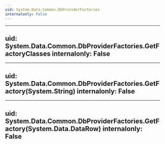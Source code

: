 ```yaml
---
uid: System.Data.Common.DbProviderFactories
internalonly: False
---
```


---
uid: System.Data.Common.DbProviderFactories.GetFactoryClasses
internalonly: False
---

---
uid: System.Data.Common.DbProviderFactories.GetFactory(System.String)
internalonly: False
---

---
uid: System.Data.Common.DbProviderFactories.GetFactory(System.Data.DataRow)
internalonly: False
---
